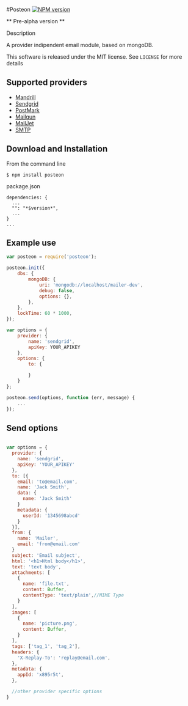 
#Posteon
[![NPM version](http://img.shields.io/npm/v/posteon.svg)](https://www.npmjs.org/package/posteon)

** Pre-alpha version **

Description

A provider indipendent email module, based on mongoDB.

This software is released under the MIT license. See `LICENSE` for more details

## Supported providers
* [Mandrill](https://mandrillapp.com/api/docs/)
* [Sendgrid](https://sendgrid.com/docs/API_Reference/index.html)
* [PostMark](http://developer.postmarkapp.com/)
* [Mailgun](https://documentation.mailgun.com/api_reference.html)
* [MailJet](http://dev.mailjet.com/guides/#about-the-mailjet-restful-api)
* [SMTP]() 

## Download and Installation

From the command line

	$ npm install posteon

package.json

	dependencies: {
      ...
      "": "*$version*",
      ...
    }
    ...

## Example use

```javascript
var posteon = require('posteon');

posteon.init({
	dbs: {
		mongoDB: {
			uri: 'mongodb://localhost/mailer-dev',
			debug: false,
			options: {},
		},
	},
	lockTime: 60 * 1000,
});

var options = {
	provider: {
		name: 'sendgrid',
		apiKey: YOUR_APIKEY
	},
	options: {
		to: {

		}
	}
};

posteon.send(options, function (err, message) {
	...
});
```


## Send options

```javascript

var options = {
  provider: {
    name: 'sendgrid',
    apiKey: 'YOUR_APIKEY'
  },
  to: [{
    email: 'to@email.com',
    name: 'Jack Smith',
    data: {
      name: 'Jack Smith'
    }
    metadata: {
      userId: '1345698abcd'
    }
  }],
  from: {
    name: 'Mailer',
    email: 'from@email.com'
  }
  subject: 'Email subject',
  html: '<h1>Html body</h1>',
  text: 'text body',
  attachments: [
    {
      name: 'file.txt',
      content: Buffer,
      contentType: 'text/plain',//MIME Type
    }
  ],
  images: [
    {
      name: 'picture.png',
      content: Buffer,      
    }
  ],
  tags: ['tag_1', 'tag_2'],
  headers: {
    'X-Replay-To': 'replay@email.com',
  },
  metadata: {
    appId: 'x895r5t',
  },

  //other provider specific options
}
```
